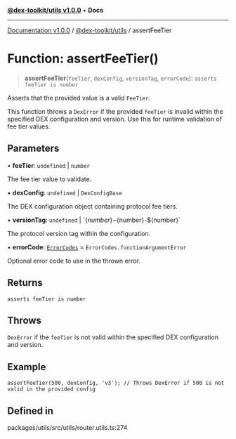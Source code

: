 [**@dex-toolkit/utils v1.0.0**](../README.md) • **Docs**

***

[Documentation v1.0.0](../../../packages.md) / [@dex-toolkit/utils](../README.md) / assertFeeTier

# Function: assertFeeTier()

> **assertFeeTier**(`feeTier`, `dexConfig`, `versionTag`, `errorCode`): `asserts feeTier is number`

Asserts that the provided value is a valid `FeeTier`.

This function throws a `DexError` if the provided `feeTier` is invalid within the specified DEX configuration
and version. Use this for runtime validation of fee tier values.

## Parameters

• **feeTier**: `undefined` \| `number`

The fee tier value to validate.

• **dexConfig**: `undefined` \| `DexConfigBase`

The DEX configuration object containing protocol fee tiers.

• **versionTag**: `undefined` \| \`$\{number\}-$\{number\}-$\{number\}\`

The protocol version tag within the configuration.

• **errorCode**: [`ErrorCodes`](../enumerations/ErrorCodes.md) = `ErrorCodes.functionArgumentError`

Optional error code to use in the thrown error.

## Returns

`asserts feeTier is number`

## Throws

`DexError` if the `feeTier` is not valid within the specified DEX configuration and version.

## Example

```
assertFeeTier(500, dexConfig, 'v3'); // Throws DexError if 500 is not valid in the provided config
```

## Defined in

packages/utils/src/utils/router.utils.ts:274
